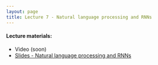 ```yaml
---
layout: page
title: Lecture 7 - Natural language processing and RNNs
---
```


#### Lecture materials:
- Video (soon)
- [Slides - Natural language processing and RNNs](https://drive.google.com/file/d/1dqgrZZKhczmHZulzcHcIoFa0GvumaV_I/view?usp=sharing)

